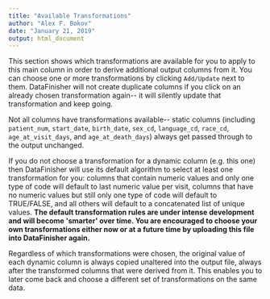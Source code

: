 ```yaml
---
title: "Available Transformations"
author: "Alex F. Bokov"
date: "January 21, 2019"
output: html_document
---
```


This section shows which transformations are available for you to apply to this
main column in order to derive additional output columns from it. You can choose
one or more transformations by clicking `Add/Update` next to them. DataFinisher
will not create duplicate columns if you click on an already chosen 
transformation again-- it will silently update that transformation and keep 
going.

Not all columns have transformations available-- static columns (including 
`patient_num`, `start_date`, `birth_date`, `sex_cd`, `language_cd`, `race_cd`,
`age_at_visit_days`, and `age_at_death_days`) always get passed through to the
output unchanged.

If you do not choose a transformation for a dynamic column (e.g. this one) then
DataFinisher will use its default algorithm to select at least one 
transformation for you: columns that contain numeric values and only one type of
code will default to last numeric value per visit, columns that have no numeric
values but still only one type of code will default to TRUE/FALSE, and all 
others will default to a concatenated list of unique values. **The default 
transformation rules are under intense development and will become 'smarter' 
over time. You are encouraged to choose your own transformations either now or 
at a future time by uploading this file into DataFinisher again.**

Regardless of which transformations were chosen, the original value of each 
dynamic column is always copied unaltered into the output file, always after the 
transformed columns that were derived from it. This enables you to later come
back and choose a different set of transformations on the same data.
